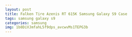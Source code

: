 ```yaml
---
layout: post
title: Falken Tire Azenis RT 615K Samsung Galaxy S9 Case
tags: samsung galaxy s9
categories: samsung
img: 1b8DiVJmfahL5f9dps_avcwvMs1TEPG3b
---
```

